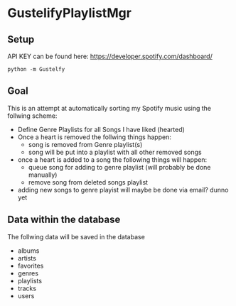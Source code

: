 # GustelifyPlaylistMgr

## Setup

API KEY can be found here:
<https://developer.spotify.com/dashboard/>

`python -m Gustelfy`

## Goal

This is an attempt at automatically sorting my Spotify music using the follwing scheme:

- Define Genre Playlists for all Songs I have liked (hearted)
- Once a heart is removed the follwing things happen:
  - song is removed from Genre playlist(s)
  - song will be put into a playlist with all other removed songs
- once a heart is added to a song the following things will happen:
  - queue song for adding to genre playlist (will probably be done manually)
  - remove song from deleted songs playlist
- adding new songs to genre playist will maybe be done via email? dunno yet

## Data within the database

The follwing data will be saved in the database

- albums
- artists
- favorites
- genres
- playlists
- tracks
- users